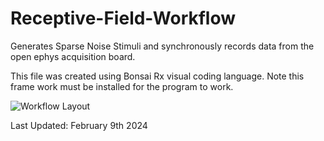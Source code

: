 # Receptive-Field-Workflow

Generates Sparse Noise Stimuli and synchronously records data from the open ephys acquisition board.

This file was created using Bonsai Rx visual coding language. Note this frame work must be installed for the program to work.



![Workflow Layout]([http://url/to/img.png](https://github.com/RobLamprecht/Receptive-Field-Workflow/blob/main/receptive%20field.svg)https://github.com/RobLamprecht/Receptive-Field-Workflow/blob/main/receptive%20field.svg)

Last Updated: February 9th 2024
